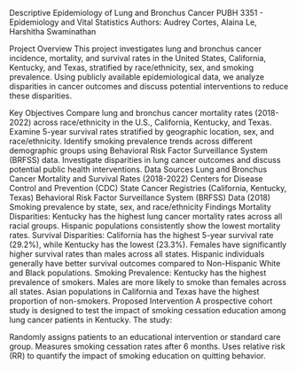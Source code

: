 Descriptive Epidemiology of Lung and Bronchus Cancer
PUBH 3351 - Epidemiology and Vital Statistics
Authors: Audrey Cortes, Alaina Le, Harshitha Swaminathan

Project Overview
This project investigates lung and bronchus cancer incidence, mortality, and survival rates in the United States, California, Kentucky, and Texas, stratified by race/ethnicity, sex, and smoking prevalence. Using publicly available epidemiological data, we analyze disparities in cancer outcomes and discuss potential interventions to reduce these disparities.

Key Objectives
Compare lung and bronchus cancer mortality rates (2018-2022) across race/ethnicity in the U.S., California, Kentucky, and Texas.
Examine 5-year survival rates stratified by geographic location, sex, and race/ethnicity.
Identify smoking prevalence trends across different demographic groups using Behavioral Risk Factor Surveillance System (BRFSS) data.
Investigate disparities in lung cancer outcomes and discuss potential public health interventions.
Data Sources
Lung and Bronchus Cancer Mortality and Survival Rates (2018-2022)
Centers for Disease Control and Prevention (CDC)
State Cancer Registries (California, Kentucky, Texas)
Behavioral Risk Factor Surveillance System (BRFSS) Data (2018)
Smoking prevalence by state, sex, and race/ethnicity
Findings
Mortality Disparities:
Kentucky has the highest lung cancer mortality rates across all racial groups.
Hispanic populations consistently show the lowest mortality rates.
Survival Disparities:
California has the highest 5-year survival rate (29.2%), while Kentucky has the lowest (23.3%).
Females have significantly higher survival rates than males across all states.
Hispanic individuals generally have better survival outcomes compared to Non-Hispanic White and Black populations.
Smoking Prevalence:
Kentucky has the highest prevalence of smokers.
Males are more likely to smoke than females across all states.
Asian populations in California and Texas have the highest proportion of non-smokers.
Proposed Intervention
A prospective cohort study is designed to test the impact of smoking cessation education among lung cancer patients in Kentucky. The study:

Randomly assigns patients to an educational intervention or standard care group.
Measures smoking cessation rates after 6 months.
Uses relative risk (RR) to quantify the impact of smoking education on quitting behavior.
